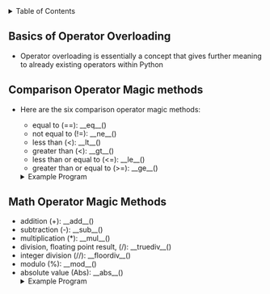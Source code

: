 <details>
<summary>Table of Contents</summary>
<ol>
  <li>
    <a href='#basics-of-operator-overloading'>Basics of Operator Overloading</a>
  </li>
  <li>
    <a href='#comparison-operator-magic-methods'>Comparison Operator Magic Methods</a>
  </li>     
  <li>
    <a href='#math-operator-magic-methods'>Math Operator Magic Methods</a>
  </li>      
</ol>
</details>

## Basics of Operator Overloading
<ul>
  <li>
    <a>Operator overloading is essentially a concept that gives further meaning to already existing operators within Python</a>
  </li>
</ul>    

## Comparison Operator Magic methods
<ul>
  <li>
    <a>Here are the six comparison operator magic methods:</a>
  </li>
  <ul>
    <li>
      <a>equal to (==): __eq__()</a>  
    </li>
    <li>
      <a>not equal to (!=): __ne__()</a>
    </li>
    <li>
      <a>less than (<): __lt__()</a> 
    </li>
    <li>
      <a>greater than (<): __gt__()</a> 
    </li>
    <li>
      <a>less than or equal to (<=): __le__()</a>
    </li>
    <li>
      <a>greater than or equal to (>=): __ge__()</a>
    </li>       
  </ul>
  <details>
  <summary>Example Program</summary>
    <ul>
      <pre>
        <code>
          class Person():<br />
              def __init__(self, name, age, gender):<br />
                  self.__name = name<br />
                  self.__age = age<br />
                  self.__gender = gender<br />
              <br />    
              def __eq__(self, other):<br />
                  if self.__name == other.__name and self.__age == other.__age and self.__gender == other.__gender:<br />
                      return True<br />
                  else:<br />
                      return False<br />
              <br />      
              def __gt__(self, other):<br />
                  if self.__age > other.__age:<br />
                      return True<br />
                  else:<br />
                      return False<br />
          <br />               
          person1 = Person("Garrett", 20, "Male")<br />
          person2 = Person("Eddie", 25, "Male")<br />
          <br />
          if person1 == person2:<br />
              print("Both people are the same.")<br />   
          else:<br />
              if person1 > person2:<br />
                  print("Person1 is older.")<br />
              else:<br />
                  print("Person2 is older.")<br />           
        </code>
      </pre>  
      <details>
      <summary>Output</summary>
        <pre>
          <code>
            Person 2 is older.<br />
          </code>
        </pre>  
      </details>
    </ul>  
  </details>
</ul> 

## Math Operator Magic Methods
<ul>
  <li>
    <a>addition (+): __add__()</a>
  </li>
  <li>
    <a>subtraction (-): __sub__()</a>
  </li>
  <li>
    <a>multiplication (*): __mul__()</a>
  </li>
  <li>
    <a>division, floating point result, (/): __truediv__()</a>
  </li>
  <li>
    <a>integer division (//): __floordiv__()</a>
  </li>
  <li>
    <a>modulo (%): __mod__()</a>
  </li>
  <li>
    <a>absolute value (Abs): __abs__()</a>
  </li>
  <details>
  <summary>Example Program</summary>
    <ul>
      <pre>
        <code>
          class Vector():<br />
              def __init__(self, x, y, z):<br />
                  self.__x = x<br />
                  self.__y = y<br />
                  self.__z = z<br />
              <br />  
              def __add__(self, other):<br />
                  return Vector(self.__x + other.__x, self.__y + other.__y, self.__z + other.__z)<br />
              <br />
              def __sub__(self, other):<br />
                  return Vector(self.__x - other.__x, self.__y - other.__y, self.__z - other.__z)<br />
              <br />
              def __mul__(self, other):<br />
                  return Vector(self.__x * other.__x, self.__y * other.__y, self.__z * other.__z)<br />
              <br />
              def __truediv__(self, other):<br />
                  return Vector(self.__x / other.__x, self.__y / other.__y, self.__z / other.__z)<br />
              <br />
              def __mod__(self, other):<br />
                  return Vector(self.__x % other.__x, self.__y % other.__y, self.__z % other.__z)<br /> 
              <br />
              def __abs__(self):<br />
                  return Vector(abs(self.__x), abs(self.__y), abs(self.__z))<br />
              <br />  
              def printVector(self):<br />
                  print("(" + str(self.__x) + ", " + str(self.__y) + ", " + str(self.__z) + ")")<br />
          <br />
          v1 = Vector(1, 2, 3)<br />
          v2 = Vector(45, -56, 6)<br />
          v3 = v1 + v2<br />
          v4 = v2 - v1<br />
          v5 = v1 * v2<br />
          v6 = v2 / v1<br />
          v7 = v2 % v1<br />
          v8 = abs(v2)<br />
          <br />
          print("Summation of v1 and v2: ", end="")<br />
          v3.printVector()<br />
          print("Subtracting v2 and v1: ", end="")<br />
          v4.printVector()<br />
          print("Multiplication of v1 and v2: ", end="")<br />
          v5.printVector()<br />
          print("Division of v2 by v1: ", end="")<br />
          v6.printVector()<br />
          print("Modulus of v2 by v1: ", end="")<br />
          v7.printVector()<br />
          print("Absolute value of v2: ", end="")<br />
          v8.printVector()<br />           
        </code>
      </pre>  
      <details>
      <summary>Output</summary>
        <pre>
          <code>
            Summation of v1 and v2: (46, -54, 9)<br />
		    Subtracting v2 and v1: (44, -58, 3)<br />
		    Multiplication of v1 and v2: (45, -112, 18)<br />
		    Division of v2 by v1: (45.0, -28.0, 2.0)<br />
		    Modulus of v2 by v1: (0, 0, 0)<br />
            Absolute value of v2: (45, 56, 6)<br />
          </code>
        </pre>  
      </details>
    </ul>  
  </details>
</ul>               
